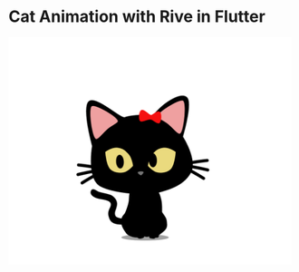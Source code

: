 # Cat Animation with Rive in Flutter

<p float="center">
  <img src="web/icons/cat.png" width="500" />
